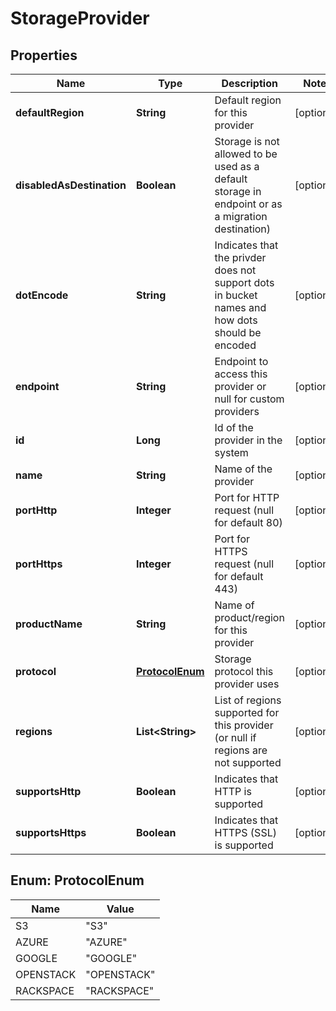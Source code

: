 
# StorageProvider

## Properties
Name | Type | Description | Notes
------------ | ------------- | ------------- | -------------
**defaultRegion** | **String** | Default region for this provider |  [optional]
**disabledAsDestination** | **Boolean** | Storage is not allowed to be used as a default storage in endpoint or as a migration destination) |  [optional]
**dotEncode** | **String** | Indicates that the privder does not support dots in bucket names and how dots should be encoded |  [optional]
**endpoint** | **String** | Endpoint to access this provider or null for custom providers |  [optional]
**id** | **Long** | Id of the provider in the system |  [optional]
**name** | **String** | Name of the provider |  [optional]
**portHttp** | **Integer** | Port for HTTP request (null for default 80) |  [optional]
**portHttps** | **Integer** | Port for HTTPS request (null for default 443) |  [optional]
**productName** | **String** | Name of product/region for this provider |  [optional]
**protocol** | [**ProtocolEnum**](#ProtocolEnum) | Storage protocol this provider uses |  [optional]
**regions** | **List&lt;String&gt;** | List of regions supported for this provider (or null if regions are not supported |  [optional]
**supportsHttp** | **Boolean** | Indicates that HTTP is supported |  [optional]
**supportsHttps** | **Boolean** | Indicates that HTTPS (SSL) is supported |  [optional]


<a name="ProtocolEnum"></a>
## Enum: ProtocolEnum
Name | Value
---- | -----
S3 | &quot;S3&quot;
AZURE | &quot;AZURE&quot;
GOOGLE | &quot;GOOGLE&quot;
OPENSTACK | &quot;OPENSTACK&quot;
RACKSPACE | &quot;RACKSPACE&quot;



